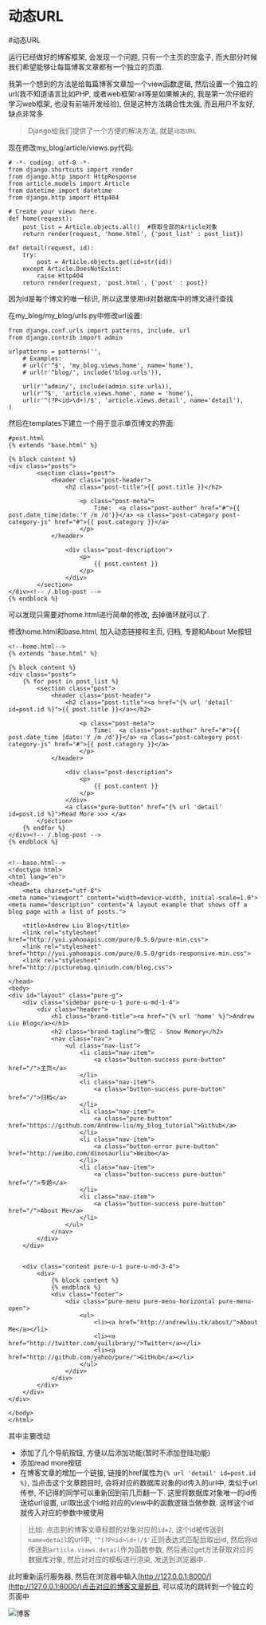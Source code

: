 # 动态URL

#动态URL

运行已经做好的博客框架, 会发现一个问题, 只有一个主页的空盒子, 而大部分时候我们希望能够让每篇博客文章都有一个独立的页面. 

我第一个想到的方法是给每篇博客文章加一个view函数逻辑, 然后设置一个独立的url(我不知道语言比如PHP, 或者web框架rail等是如果解决的, 我是第一次仔细的学习web框架, 也没有前端开发经验), 但是这种方法耦合性太强, 而且用户不友好, 缺点非常多

> Django给我们提供了一个方便的解决方法, 就是`动态URL`

现在修改my_blog/article/views.py代码:

```
# -*- coding: utf-8 -*-
from django.shortcuts import render
from django.http import HttpResponse
from article.models import Article
from datetime import datetime
from django.http import Http404

# Create your views here.
def home(request):
    post_list = Article.objects.all()  #获取全部的Article对象
    return render(request, 'home.html', {'post_list' : post_list})

def detail(request, id):
    try:
        post = Article.objects.get(id=str(id))
    except Article.DoesNotExist:
        raise Http404
    return render(request, 'post.html', {'post' : post})
```

因为id是每个博文的唯一标识, 所以这里使用id对数据库中的博文进行查找

在my_blog/my_blog/urls.py中修改url设置:

```
from django.conf.urls import patterns, include, url
from django.contrib import admin

urlpatterns = patterns('',
    # Examples:
    # url(r'^$', 'my_blog.views.home', name='home'),
    # url(r'^blog/', include('blog.urls')),

    url(r'^admin/', include(admin.site.urls)),
    url(r'^$', 'article.views.home', name = 'home'),
    url(r'^(?P<id>\d+)/$', 'article.views.detail', name='detail'),
)
```


然后在templates下建立一个用于显示单页博文的界面:

```
#post.html
{% extends "base.html" %}

{% block content %}
<div class="posts">
        <section class="post">
            <header class="post-header">
                <h2 class="post-title">{{ post.title }}</h2>

                    <p class="post-meta">
                        Time:  <a class="post-author" href="#">{{ post.date_time|date:'Y /m /d'}}</a> <a class="post-category post-category-js" href="#">{{ post.category }}</a>
                    </p>
            </header>

                <div class="post-description">
                    <p>
                        {{ post.content }}
                    </p>
                </div>
        </section>
</div><!-- /.blog-post -->
{% endblock %}     
```

可以发现只需要对home.html进行简单的修改, 去掉循环就可以了.

修改home.html和base.html, 加入动态链接和主页, 归档, 专题和About Me按钮

```
<!--home.html-->
{% extends "base.html" %}

{% block content %}
<div class="posts">
    {% for post in post_list %}
        <section class="post">
            <header class="post-header">
                <h2 class="post-title"><a href="{% url 'detail' id=post.id %}">{{ post.title }}</a></h2>

                    <p class="post-meta">
                        Time:  <a class="post-author" href="#">{{ post.date_time |date:'Y /m /d'}}</a> <a class="post-category post-category-js" href="#">{{ post.category }}</a>
                    </p>
            </header>

                <div class="post-description">
                    <p>
                        {{ post.content }}
                    </p>
                </div>
                <a class="pure-button" href="{% url 'detail' id=post.id %}">Read More >>> </a>
        </section>
    {% endfor %}
</div><!-- /.blog-post -->
{% endblock %}      
                       
```

```
<!--base.html-->
<!doctype html>
<html lang="en">
<head>
    <meta charset="utf-8">
<meta name="viewport" content="width=device-width, initial-scale=1.0">
<meta name="description" content="A layout example that shows off a blog page with a list of posts.">

    <title>Andrew Liu Blog</title>
    <link rel="stylesheet" href="http://yui.yahooapis.com/pure/0.5.0/pure-min.css">
    <link rel="stylesheet" href="http://yui.yahooapis.com/pure/0.5.0/grids-responsive-min.css">
    <link rel="stylesheet" href="http://picturebag.qiniudn.com/blog.css">

</head>
<body>
<div id="layout" class="pure-g">
    <div class="sidebar pure-u-1 pure-u-md-1-4">
        <div class="header">
            <h1 class="brand-title"><a href="{% url 'home' %}">Andrew Liu Blog</a></h1>
            <h2 class="brand-tagline">雪忆 - Snow Memory</h2>
            <nav class="nav">
                <ul class="nav-list">
                    <li class="nav-item">
                        <a class="button-success pure-button" href="/">主页</a>
                    </li>
                    <li class="nav-item">
                        <a class="button-success pure-button" href="/">归档</a>
                    </li>
                    <li class="nav-item">
                        <a class="pure-button" href="https://github.com/Andrew-liu/my_blog_tutorial">Github</a>
                    </li>
                    <li class="nav-item">
                        <a class="button-error pure-button" href="http://weibo.com/dinosaurliu">Weibo</a>
                    </li>
                    <li class="nav-item">
                        <a class="button-success pure-button" href="/">专题</a>
                    </li>
                    <li class="nav-item">
                        <a class="button-success pure-button" href="/">About Me</a>
                    </li>
                </ul>
            </nav>
        </div>
    </div>


    <div class="content pure-u-1 pure-u-md-3-4">
        <div>
            {% block content %}
            {% endblock %}
            <div class="footer">
                <div class="pure-menu pure-menu-horizontal pure-menu-open">
                    <ul>
                        <li><a href="http://andrewliu.tk/about/">About Me</a></li>
                        <li><a href="http://twitter.com/yuilibrary/">Twitter</a></li>
                        <li><a href="http://github.com/yahoo/pure/">GitHub</a></li>
                    </ul>
                </div>
            </div>
        </div>
    </div>
</div>

</body>
</html>

```

其中主要改动
- 添加了几个导航按钮, 方便以后添加功能(暂时不添加登陆功能)
- 添加read more按钮
- 在博客文章的增加一个链接, 链接的href属性为`{% url 'detail' id=post.id %}`, 当点击这个文章题目时, 会将对应的数据库对象的id传入的url中, 类似于url传参, 不记得的同学可以重新回到前几页翻一下. 这里将数据库对象唯一的id传送给url设置, url取出这个id给对应的view中的函数逻辑当做参数. 这样这个id就传入对应的参数中被使用

> 比如: 点击到的博客文章标题的对象对应的`id=2`, 这个id被传送到`name=detail`的url中, `'^(?P<id>\d+)/$'`正则表达式匹配后取出id, 然后将id传送到`article.views.detail`作为函数参数, 然后通过get方法获取对应的数据库对象, 然后对对应的模板进行渲染, 发送到浏览器中..



此时重新运行服务器, 然后在浏览器中输入[http://127.0.0.1:8000/](http://127.0.0.1:8000/)点击对应的博客文章题目, 可以成功的跳转到一个独立的页面中


![博客](http://picturebag.qiniudn.com/Snip20141227_6.png)
